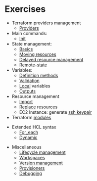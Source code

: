 # Exercises

+ Terraform providers management
  + [Providers](./providers1/) 
+ Main commands:
  - [Init](./init1)
+ State management:
  + [Basics](./state1)
  + [Moving resources](./state_mv1) 
  + [Delayed resource management](./state2)
  + [Remote-state](./remote-state1)
+ Variables:
  + [Definition methods](./vars1)
  + [Validation](./var-def1)
  + [Local](./locals1) variables
  - [Outputs](./output1)
+ Resource management
  + [Import](./import1)
  + [Replace](./replace1) resources
  + EC2 Instance: generate [ssh keypair](./ec2-ssh)
+ Terraform [modules](./m1)
- Extended HCL syntax
  - [For_each](./for1)
  - [Dynamic](./dyn1)
+ Miscellaneous
  + [Lifecycle management](./lifecycle1)
  + [Workspaces](./wspace1)
  + [Version management](./ver1)
  + [Provisioners](./prov1)
  + [Debugging](./debug1)    
  